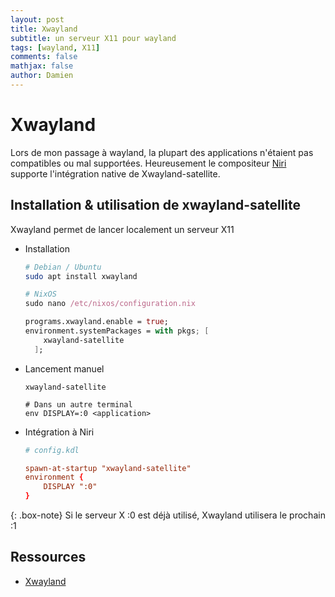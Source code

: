 ```yaml
---
layout: post
title: Xwayland
subtitle: un serveur X11 pour wayland
tags: [wayland, X11]
comments: false
mathjax: false
author: Damien
---
```


# Xwayland

Lors de mon passage à wayland, la plupart des applications n'étaient pas compatibles ou mal supportées. Heureusement le compositeur [Niri](https://github.com/YaLTeR/niri) supporte l'intégration native de Xwayland-satellite.

## Installation & utilisation de xwayland-satellite

Xwayland permet de lancer localement un serveur X11

- Installation

  ```sh
  # Debian / Ubuntu
  sudo apt install xwayland
  ```

  ```nix
  # NixOS
  sudo nano /etc/nixos/configuration.nix

  programs.xwayland.enable = true;
  environment.systemPackages = with pkgs; [
      xwayland-satellite
    ];
  ```
- Lancement manuel

  ```
  xwayland-satellite

  # Dans un autre terminal
  env DISPLAY=:0 <application>
  ```
- Intégration à Niri

  ```conf
  # config.kdl

  spawn-at-startup "xwayland-satellite"
  environment {
      DISPLAY ":0"
  }
  ```

{: .box-note}
Si le serveur X :0 est déjà utilisé, Xwayland utilisera le prochain :1

## Ressources

- [Xwayland](https://github.com/YaLTeR/niri/wiki/Xwayland)
